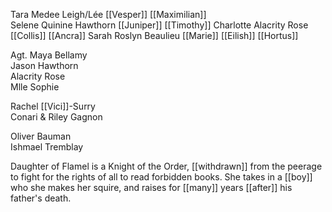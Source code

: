 Tara Medee Leigh/Lée [[Vesper]] [[Maximilian]]  
Selene Quinine Hawthorn [[Juniper]] [[Timothy]] 
Charlotte Alacrity Rose [[Collis]] [[Ancra]] 
Sarah Roslyn Beaulieu [[Marie]] [[Eilish]] [[Hortus]] 
  
Agt. Maya Bellamy  
Jason Hawthorn  
Alacrity Rose  
Mlle Sophie  
  
Rachel [[Vici]]-Surry  
Conari & Riley Gagnon  
  
Oliver Bauman  
Ishmael Tremblay  

Daughter of Flamel is a Knight of the Order, [[withdrawn]] from the peerage to fight for the rights of all to read forbidden books. She takes in a [[boy]] who she makes her squire, and raises for [[many]] years [[after]] his father's death. 